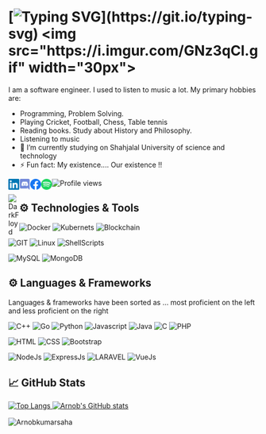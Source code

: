 
# [![Typing SVG](https://readme-typing-svg.herokuapp.com?font=consolas&color=%234DF79A&height=30&lines=Hello+there%2C+I'm+Arnob!)](https://git.io/typing-svg) <img src="https://i.imgur.com/GNz3qCl.gif" width="30px">
I am a software engineer.  I used to listen to music a lot.
My primary hobbies are:
- Programming, Problem Solving.
- Playing Cricket, Football, Chess, Table tennis
- Reading books. Study about History and Philosophy.
- Listening to music
- 🔭 I’m currently studying on Shahjalal University of science and technology
- ⚡ Fun fact: My existence.... Our existence !! 

![Profile views](https://gpvc.arturio.dev/ArnobKumarSaha)
<a href="https://www.linkedin.com/in/arnob-kumar-saha-98308a208/">
  <img align="left" alt="LinkedIN" width="22px" src="https://raw.githubusercontent.com/Arnobkumarsaha/Arnobkumarsaha/main/Assets/linkedin.svg" />
</a>
<a href="https://discordapp.com/users/773909421704478720">
  <img align="left" alt="Discord" width="22px" src="https://raw.githubusercontent.com/Arnobkumarsaha/Arnobkumarsaha/main/Assets/discord.svg" />
</a>
<a href="https://www.facebook.com/rupkothar.arnob.9/">
  <img align="left" alt="Arnob kumar saha | Facebook" width="22px" src="https://raw.githubusercontent.com/Arnobkumarsaha/Arnobkumarsaha/main/Assets/facebook.svg" />
</a>
<a href="https://open.spotify.com/user/rtqsp9j73q577smzcry1fkvl6">
  <img align="left" alt="Spotify" width="22px" src="https://raw.githubusercontent.com/Arnobkumarsaha/Arnobkumarsaha/main/Assets/spotify.svg" />

<a href="https://codeforces.com/profile/DarkFloyd">
  <img align="left" alt="DarkFloyd" width="22px" rc="https://raw.githubusercontent.com/Arnobkumarsaha/Arnobkumarsaha/main/Assets/codeforces.svg.svg" />
</a>


## ⚙️ Technologies & Tools
![Docker](https://img.shields.io/badge/docker-%230db7ed.svg?style=for-the-badge&logo=docker&logoColor=white)
![Kubernets](https://img.shields.io/badge/kubernetes%20-%23326ce5.svg?&style=for-the-badge&logo=kubernetes&logoColor=white)
![Blockchain](https://img.shields.io/badge/Blockchain-black?style=for-the-badge&logo=hyperledger&logoColor=white&color=4479A1)


![GIT](https://img.shields.io/badge/git-%3776AB.svg?style=for-the-badge&logo=git&logoColor=white&color=F05032)
![Linux](https://img.shields.io/badge/linux-%FCC624.svg?style=for-the-badge&logo=linux&logoColor=black&color=FCC624)
![ShellScripts](https://img.shields.io/badge/Shell_Scripting-121011?style=for-the-badge&logo=gnu-bash&logoColor=white)

![MySQL](https://img.shields.io/badge/mysql-%4479A1.svg?style=for-the-badge&logo=mysql&logoColor=white&color=4479A1)
![MongoDB](https://img.shields.io/badge/MongoDB-47A248.svg?style=for-the-badge&logo=mongodb&logoColor=white&color=F7931E)


## ⚙️ Languages & Frameworks
Languages & frameworks have been sorted as ...  most proficient on the left and less proficient on the right <br>

![C++](https://img.shields.io/badge/c++-00599C.svg?style=for-the-badge&logo=c%2B%2B&logoColor=white&color=00599C)
![Go](https://img.shields.io/badge/Go-00ADD8?style=for-the-badge&logo=go&logoColor=white)
![Python](https://img.shields.io/badge/python-%3776AB.svg?style=for-the-badge&logo=python&logoColor=white&color=3776AB)
![Javascript](https://img.shields.io/badge/javscript-%F7DF1E.svg?style=for-the-badge&logo=javascript&logoColor=black&color=F7DF1E)
![Java](https://img.shields.io/badge/java-%7396.svg?style=for-the-badge&logo=java&logoColor=white&color=007396)
![C](https://img.shields.io/badge/c-%3776AB.svg?style=for-the-badge&logo=c&logoColor=white&color=A8B9CC)
![PHP](https://img.shields.io/badge/php-%777BB4.svg?style=for-the-badge&logo=php&logoColor=white&color=777BB4)

![HTML](https://img.shields.io/badge/html5-%3776AB.svg?style=for-the-badge&logo=html5&logoColor=white&color=E34F26)
![CSS](https://img.shields.io/badge/css3-%1572B6.svg?style=for-the-badge&logo=css3&logoColor=white&color=1572B6)
![Bootstrap](https://img.shields.io/badge/bootstrap-%3776AB.svg?style=for-the-badge&logo=bootstrap&logoColor=white&color=563D7C)


![NodeJs](https://img.shields.io/badge/Node.js-43853D?style=for-the-badge&logo=node.js&logoColor=white)
![ExpressJs](https://img.shields.io/badge/Express.js-404D59?style=for-the-badge&logo=express)
![LARAVEL](https://img.shields.io/badge/laravel-%FF2D20.svg?style=for-the-badge&logo=laravel&logoColor=white&color=FF2D20)
![VueJs](https://img.shields.io/badge/Vue.js-35495E?style=for-the-badge&logo=vue.js&logoColor=4FC08D)




## &#x1f4c8; GitHub Stats
<p>
    <a align="left" href="https://github.com/Arnobkumarsaha?tab=repositories">
        <img alt="Top Langs"  width="48%" src="https://github-readme-stats.vercel.app/api/top-langs/?username=Arnobkumarsaha&count_private=true&theme=cobalt&layout=compact&hide=jupyter notebook,css,ejs,typescript,html,php,blade&langs_count=10">
    </a>
    <a align="right" href="https://github.com/Arnobkumarsaha?tab=repositories">
        <img alt="Arnob's GitHub stats"  width="48%" src="https://github-readme-stats.vercel.app/api?username=Arnobkumarsaha&show_icons=true&theme=cobalt">
    </a>
</p>

<!-- 
<img align="center" height="200px" src="https://github-profile-trophy.vercel.app/?username=ArnobKumarSaha&theme=gruvbox&row=2&margin-w=5&margin-h=5&count_private=true"/>
-->

<p><img align="center" src="https://github-readme-streak-stats.herokuapp.com/?user=Arnobkumarsaha&theme=react" alt="Arnobkumarsaha" /></p>


